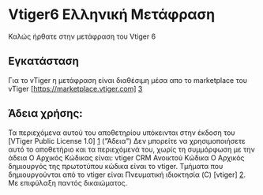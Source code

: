 Vtiger6 Ελληνική Μετάφραση
=========================

Καλώς ήρθατε στην μετάφραση του Vtiger 6

Εγκατάσταση
------------

Για το vTiger η μετάφραση είναι διαθέσιμη μέσα απο το marketplace του vTiger [https://marketplace.vtiger.com] [3]

Άδεια χρήσης:
--------
Τα περιεχόμενα αυτού του αποθετηρίου υπόκεινται στην έκδοση του [VTiger Public License 1.0] [1] ("Άδεια")
Δεν μπορείτε να χρησιμοποιήσετε αυτό το αποθετήριο και τα περιεχόμενά του, χωρίς τη συμμόρφωση με την άδεια
Ο Αρχικός Κώδικας είναι: vtiger CRM Ανοικτού Κώδικα
Ο Αρχικός δημιουργός της πρωτοτύπου κώδικα είναι το vtiger.
Τμήματα που δημιουργούνται από το vtiger είναι Πνευματική ιδιοκτησία (C) [vtiger] [2].
Με επιφύλαξη παντός δικαιώματος.

[1]: https://www.vtiger.com/vtiger-public-license-1-1/
[2]: https://www.vtiger.com/
[3]: https://marketplace.vtiger.com/app/listings?id=51

